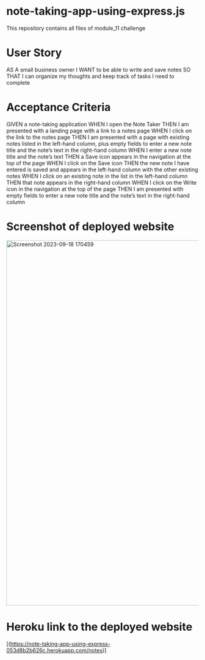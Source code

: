 # note-taking-app-using-express.js
This repository contains all files of module_11 challenge
# User Story
AS A small business owner
I WANT to be able to write and save notes
SO THAT I can organize my thoughts and keep track of tasks I need to complete
# Acceptance Criteria
GIVEN a note-taking application
WHEN I open the Note Taker
THEN I am presented with a landing page with a link to a notes page
WHEN I click on the link to the notes page
THEN I am presented with a page with existing notes listed in the left-hand column, plus empty fields to enter a new note title and the note’s text in the right-hand column
WHEN I enter a new note title and the note’s text
THEN a Save icon appears in the navigation at the top of the page
WHEN I click on the Save icon
THEN the new note I have entered is saved and appears in the left-hand column with the other existing notes
WHEN I click on an existing note in the list in the left-hand column
THEN that note appears in the right-hand column
WHEN I click on the Write icon in the navigation at the top of the page
THEN I am presented with empty fields to enter a new note title and the note’s text in the right-hand column
# Screenshot of deployed website
<img width="958" alt="Screenshot 2023-09-18 170459" src="https://github.com/HadiqaAziz/note-taking-app-using-express.js/assets/2726317/549d7b05-78bd-405f-b1be-f3dda68603c1">


# Heroku link to the deployed website
[(https://note-taking-app-using-express-053d8b2b626c.herokuapp.com/notes)]
